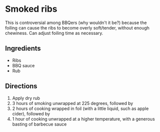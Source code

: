 Smoked ribs
============

This is controversial among BBQers (why wouldn't it be?) because the foiling can cause the ribs to become overly soft/tender, without enough chewiness. Can adjust foiling time as necessary.

Ingredients
-----------

- Ribs
- BBQ sauce
- Rub


Directions
----------

1. Apply dry rub
2. 3 hours of smoking unwrapped at 225 degrees, followed by
3. 2 hours of cooking wrapped in foil (with a little liquid, such as apple cider), followed by
4. 1 hour of cooking unwrapped at a higher temperature, with a generous basting of barbecue sauce
